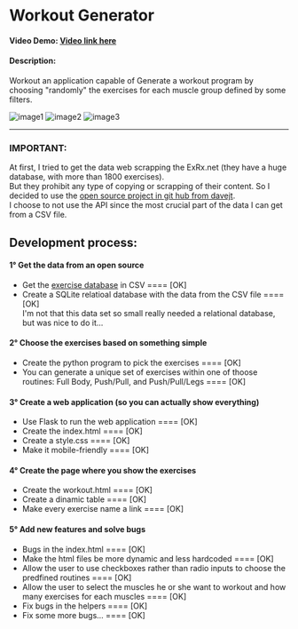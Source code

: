 
# Workout Generator

#### Video Demo: [Video link here](https://youtu.be/MyY3GI8R1aI)
#### Description: 
Workout  an application capable of Generate a workout program by  
choosing "randomly" the exercises for each muscle group defined by some filters.

![image1](/workout-creator/"print-home.png")
![image2](/workout-creator/"print-workout-predefined.png")
![image3](/workout-creator/"print-workout-personalized.png")

------------------------
### IMPORTANT:
At first, I tried to get the data web scrapping the ExRx.net (they have a huge database, with more than 1800 exercises).  
But they prohibit any type of copying or scrapping of their content. So I decided to use the [open source project in git hub from davejt](https://github.com/davejt/exercise).  
I choose to not use the API since the most crucial part of the data I can get from a CSV file.  


## Development process:

#### 1° Get the data from an open source
* Get the [exercise database](https://github.com/davejt/exercise) in CSV ==== [OK]  
* Create a SQLite relatioal database with the data from the CSV file ==== [OK]  
I'm not that this data set so small really needed a relational database, but was nice to do it...  

#### 2° Choose the exercises based on something simple
* Create the python program to pick the exercises ==== [OK]  
* You can generate a unique set of exercises within one of thoose routines: Full Body, Push/Pull, and Push/Pull/Legs ==== [OK]  

#### 3° Create a web application (so you can actually show everything)
* Use Flask to run the web application ==== [OK]  
* Create the index.html ==== [OK]  
* Create a style.css  ==== [OK]  
* Make it mobile-friendly ==== [OK]  

#### 4° Create the page where you show the exercises
* Create the workout.html ==== [OK]  
* Create a dinamic table ==== [OK]  
* Make every exercise name a link  ==== [OK]  

#### 5° Add new features and solve bugs
* Bugs in the index.html ==== [OK]  
* Make the html files be more dynamic and less hardcoded ==== [OK]  
* Allow the user to use checkboxes rather than radio inputs to choose the predfined routines ==== [OK]  
* Allow the user to select the muscles he or she want to workout and how many exercises for each muscles ==== [OK]  
* Fix bugs in the helpers ==== [OK]  
* Fix some more bugs... ==== [OK]   
  
